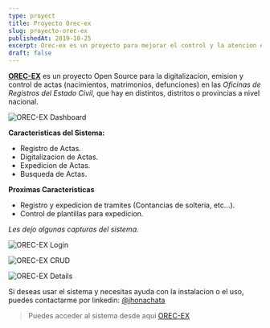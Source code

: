 ```yaml
---
type: proyect
title: Proyecto Orec-ex
slug: proyecto-orec-ex
publishedAt: 2019-10-25
excerpt: Orec-ex es un proyecto para mejorar el control y la atencion en Oficinas de Registros del Estado Civil que hay a nivel nacional.
draft: false
---
```


**<a href="https://github.com/dcyar/orec-ex" class="text-red-700 font-semibold" target="_blank">OREC-EX</a>** es un proyecto Open Source para la digitalizacion, emision y control de actas (nacimientos, matrimonios, defunciones) en las _Oficinas de Registros del Estado Civil_, que hay en distintos, distritos o provincias a nivel nacional.

![OREC-EX Dashboard](/images/orec-ex/dashboard.png)

**Caracteristicas del Sistema:**

-   Registro de Actas.
-   Digitalizacion de Actas.
-   Expedicion de Actas.
-   Busqueda de Actas.

**Proximas Caracteristicas**

-   Registro y expedicion de tramites (Contancias de solteria, etc...).
-   Control de plantillas para expedicion.

_Les dejo algunas capturas del sistema._

![OREC-EX Login](/images/orec-ex/login.png)

![OREC-EX CRUD](/images/orec-ex/new-act.png)

![OREC-EX Details](/images/orec-ex/act.png)

Si deseas usar el sistema y necesitas ayuda con la instalacion o el uso, puedes contactarme por linkedin: <a href="https://www.linkedin.com/in/jhonachata/" class="text-red-700 font-bold" target="_blank">@jhonachata</a>

> Puedes acceder al sistema desde aqui <a href="https://github.com/dcyar/orec-ex" class="text-red-700 font-semibold" target="_blank">OREC-EX</a>
